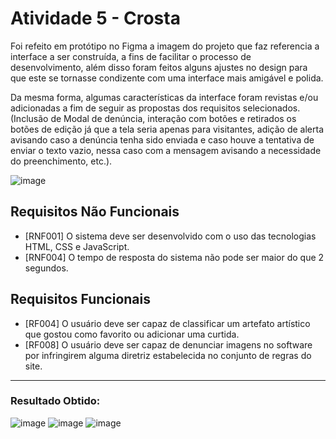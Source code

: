 # Atividade 5 - Crosta

Foi refeito em protótipo no Figma a imagem do projeto que faz referencia a interface a ser construída, a fins de facilitar o processo de desenvolvimento, além disso foram feitos alguns ajustes no design para que este se tornasse condizente com uma interface mais amigável e polida. 

Da mesma forma, algumas características da interface foram revistas e/ou adicionadas a fim de seguir as propostas dos requisitos selecionados. (Inclusão de Modal de denúncia, interação com botões e retirados os botões de edição já que a tela seria apenas para visitantes, adição de alerta avisando caso a denúncia tenha sido enviada e caso houve a tentativa de enviar o texto vazio, nessa caso com a mensagem avisando a necessidade do preenchimento, etc.).

![image](https://github.com/JessicaViana/Ativ5_lawd/assets/80927587/f58396ae-c6bb-4d83-b773-06d0b0066f90)


## Requisitos Não Funcionais

- [RNF001] O sistema deve ser desenvolvido com o uso das tecnologias HTML, CSS e
JavaScript.
- [RNF004] O tempo de resposta do sistema não pode ser maior do que 2 segundos.

## Requisitos Funcionais

- [RF004] O usuário deve ser capaz de classificar um artefato artístico que gostou como
favorito ou adicionar uma curtida.
- [RF008] O usuário deve ser capaz de denunciar imagens no software por infringirem
alguma diretriz estabelecida no conjunto de regras do site.
-------------------------------------------

### Resultado Obtido:

![image](https://github.com/JessicaViana/Ativ5_lawd/assets/80927587/9bcacf33-bd9a-434e-8579-607b4bcda7a8)
![image](https://github.com/JessicaViana/Ativ5_lawd/assets/80927587/7a83fac0-ca5d-4043-a3b3-05eba1671c38)
![image](https://github.com/JessicaViana/Ativ5_lawd/assets/80927587/7ae84c3a-e121-4c4d-b103-8fd25932e454)

